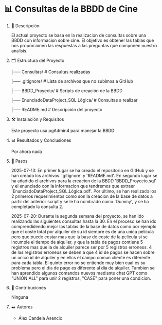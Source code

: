# 📊 Consultas de la BBDD de Cine

1. 📖 Descripción

    El actual proyecto se basa en la realizacion de consultas sobre una BBDD con informacion sobre cine. El objetivo es obtener las tablas que nos proporcionen las respuestas a las preguntas que componen nuestro analisis.

2. 🗂️ Estructura del Proyecto

    ├── Consultas/ # Consultas realizadas

    ├── .gitignore/ # Lista de archivos que no subimos a GitHub

    ├── BBDD_Proyecto/ # Scripts de creación de la BBDD

    ├── EnunciadoDataProject_SQL.Lógica/ # Consultas a realizar

    ├── README.md # Descripción del proyecto

3. 🛠️ Instalación y Requisitos

    Este proyecto usa pgAdmin4 para manejar la BBDD

4. 📊 Resultados y Conclusiones

    Por ahora nada

5. 🔄 Pasos

    2025-07-13: En primer lugar se ha creado el repositorio en GitHub y se han creado los archivos '.gitignore' y 'README.md'. En segundo lugar se ha añadido el archivos para la creacion de la BBDD 'BBDD_Proyecto.sql' y el enunciado con la informacion que tendremos que extraer 'EnunciadoDataProject_SQL.Lógica.pdf'. Por último, se han realizado los 2 primeros requerimientos como son la creacion de la base de datos a partir del anterior script y se le ha nombrado como 'Dummy', y se ha completado la consulta 2.
    
    2025-07-20: Durante la segunda semana del proyecto, se han ido realizando las siguientes consultas hasta la 30. En el proceso se han ido comprendidendo mejor las tablas de la base de datos como por ejemplo que el coste total por alquiler de su id siempre es de una unica pelicula pero que puede costar mas que la base de coste de la pelicula si se incumple el tiempo de alquiler, y que la tabla de pagos contiene 5 registros mas que la de alquiler parece ser por 5 registros erroneos. 4 de los registros erroneos se deben a que 4 id de pagos se hacen sobre un unico id de alquiler y en ellos el campo comun cliente es diferente para cada tabla. El quinto error no se entiende muy bien cual es su problema pero el dia de pago es diferente al dia de alquiler. Tambien se han aprendido algunos comandos nuevos mediante chat GPT como "UNION ALL" para unir 2 registros, "CASE" para poner una condicion.


6. 🤝 Contribuciones

    Ninguna

7. ✒️ Autores

    - Álex Candela Asencio
